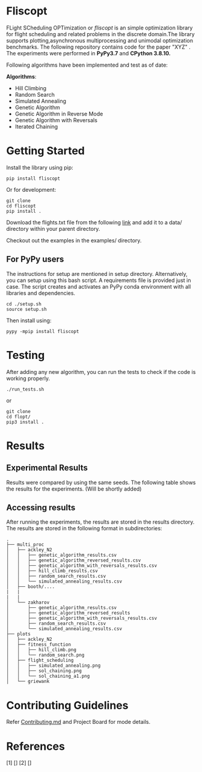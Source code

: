 # Fliscopt 


FLight SCheduling OPTimization or *fliscopt* is an simple optimization library for flight scheduling and related problems in the discrete domain.The library supports plotting,asynchronous multiprocessing and unimodal optimization benchmarks.
The following repository contains code for the paper "XYZ" . The experiments were performed in **PyPy3.7** and **CPython 3.8.10.**

Following algorithms have been implemented and test as of date:

**Algorithms**:
- Hill Climbing
- Random Search
- Simulated Annealing
- Genetic Algorithm
- Genetic Algorithm in Reverse Mode
- Genetic  Algorithm with Reversals
- Iterated Chaining

 


# Getting Started

Install the library using pip:
```
pip install fliscopt
```
Or for development:
```
git clone 
cd fliscopt
pip install .
```

Download the flights.txt file from the following [link](https://drive.google.com/file/d/1-wxzUMLloeF1tGYEVHvBG_Dh6jfZ-pzR/view) and add it to a data/ directory within your parent directory.

Checkout out the examples in the examples/ directory.

## For PyPy users
The instructions for setup are mentioned in setup directory. Alternatively, you can setup using this bash script. A requirements file is provided just in case.
The script creates and activates an PyPy conda  environment with all libraries and dependencies.
```
cd ./setup.sh
source setup.sh
```
Then install using:

```
pypy -mpip install fliscopt
```
# Testing
After adding any new algorithm, you can run the tests to check if the code is working properly.
```
./run_tests.sh
```
or
```
git clone 
cd flopt/
pip3 install .
```
# Results

## Experimental Results
Results were compared by using the same seeds. The following table shows the results for the experiments.
(Will be shortly added)

## Accessing results
After running the experiments, the results are stored in the results directory. The results are stored in the following format in subdirectories:
```
.
├── multi_proc
│   ├── ackley_N2
│   │   ├── genetic_algorithm_results.csv
│   │   ├── genetic_algorithm_reversed_results.csv
│   │   ├── genetic_algorithm_with_reversals_results.csv
│   │   ├── hill_climb_results.csv
│   │   ├── random_search_results.csv
│   │   └── simulated_annealing_results.csv
│   ├── booth/....
|   |
|   |
│   └── zakharov
│       ├── genetic_algorithm_results.csv
│       ├── genetic_algorithm_reversed_results                  
│       ├── genetic_algorithm_with_reversals_results.csv
│       ├── random_search_results.csv
│       └── simulated_annealing_results.csv
├── plots
│   ├── ackley_N2
│   ├── fitness_function
│   │   ├── hill_climb.png
│   │   └── random_search.png
│   ├── flight_scheduling
│   │   ├── simulated_annealing.png
│   │   ├── sol_chaining.png
│   │   └── sol_chaining_a1.png
│   └── griewank
```





# Contributing Guidelines
Refer [Contributing.md](./CONTRIBUTING.md) and Project Board for mode details.
# References
[1] []
[2] []    
